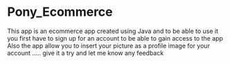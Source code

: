 # Pony_Ecommerce

This app is an ecommerce app created using Java and to be able to use it you first have to sign up for an account to be able to gain access to the app 
Also the app allow you to insert your picture as a profile image for your account ..... give it a try and let me know any feedback
